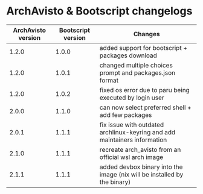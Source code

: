# ArchAvisto & Bootscript changelogs

| ArchAvisto version | Bootscript version | Changes                                                                   |
|--------------------|--------------------|---------------------------------------------------------------------------|
| 1.2.0              | 1.0.0              | added support for bootscript + packages download                          |
| 1.2.0              | 1.0.1              | changed multiple choices prompt and packages.json format                  |
| 1.2.0              | 1.0.2              | fixed os error due to paru being executed by login user                   |
| 2.0.0              | 1.1.0              | can now select preferred shell + add few packages                         |
| 2.0.1              | 1.1.1              | fix issue with outdated archlinux-keyring and add maintainers information |
| 2.1.0              | 1.1.1              | recreate arch_avisto from an official wsl arch image                      |
| 2.1.1              | 1.1.1              | added devbox binary into the image (nix will be installed by the binary)  |
